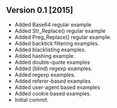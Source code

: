 ## Version 0.1 [2015]
* Added Base64 regular example
* Added Str_Replace() regular example
* Added Preg_Replace() regular example.
* Added backtick filtering examples.
* Added blacklisting examples.
* Added hashing example.
* Added double-quote examples
* Added (blind) regexp examples.
* Added regexp examples.
* Added referer-based examples
* Added user-agent based examples
* Added cookie based examples.
* Initial commit.
